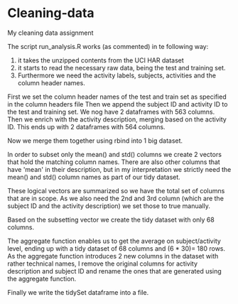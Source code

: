 Cleaning-data
=============

My cleaning data assignment

The script run_analysis.R works (as commented) in te following way:
1. it takes the unzipped contents from the UCI HAR dataset
2. it starts to read the necessary raw data, being the test and training set.
3. Furthermore we need the activity labels, subjects, activities and the column header names.

First we set the column header names of the test and train set as specified in the column headers file
Then we append the subject ID and activity ID to the test and training set.
We nog have 2 dataframes with 563 columns.
Then we enrich with the activity description, merging based on the activity ID.
This ends up with 2 dataframes with 564 columns.

Now we merge them together using rbind into 1 big dataset.

In order to subset only the mean() and std() columns we create 2 vectors that hold the matching column names.
There are also other columns that have 'mean' in their description, but in my interpretation we strictly
need the mean() and std() column names as part of our tidy dataset.

These logical vectors are summarized so we have the total set of columns that are in scope. As we also need the 2nd and 3rd column (which are the subject ID and the activity description) we set those to true manually.

Based on the subsetting vector we create the tidy dataset with only 68 columns.

The aggregate function enables us to get the average on subject/activity level, ending up with a tidy dataset of 68 columns 
and (6 * 30)= 180 rows. As the aggregate function introduces 2 new columns in the dataset with rather technical names,
I remove the original columns for activity description and subject ID and rename the ones that are generated using the
aggregate function. 

Finally we write the tidySet dataframe into a file.

